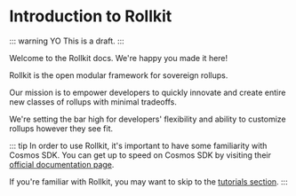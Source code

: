 # Introduction to Rollkit

::: warning YO
This is a draft.
:::

Welcome to the Rollkit docs. We're happy you made it here!

Rollkit is the open modular framework for sovereign rollups.

Our mission is to empower developers to quickly innovate and create entire new classes of rollups with minimal tradeoffs.

We're setting the bar high for developers' flexibility and ability to customize rollups however they see fit.

::: tip
In order to use Rollkit, it's important to have some
familiarity with Cosmos SDK. You can get up to speed
on Cosmos SDK by visiting their [official documentation page](https://docs.cosmos.network/main).

If you're familiar with Rollkit, you may want to skip to the [tutorials section](../tutorials).
:::

<Cards>
  <Card title="1. What is Rollkit?" href="/intro/what-is-rollkit" />
  <Card title="2. The Rollkit stack" href="/intro/stack" />
  <Card title="3. Transaction Flow" href="/intro/transaction-flow" />
</Cards>
